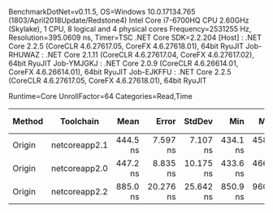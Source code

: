 
BenchmarkDotNet=v0.11.5, OS=Windows 10.0.17134.765 (1803/April2018Update/Redstone4)
Intel Core i7-6700HQ CPU 2.60GHz (Skylake), 1 CPU, 8 logical and 4 physical cores
Frequency=2531255 Hz, Resolution=395.0609 ns, Timer=TSC
.NET Core SDK=2.2.204
  [Host]     : .NET Core 2.2.5 (CoreCLR 4.6.27617.05, CoreFX 4.6.27618.01), 64bit RyuJIT
  Job-RHUWAZ : .NET Core 2.1.11 (CoreCLR 4.6.27617.04, CoreFX 4.6.27617.02), 64bit RyuJIT
  Job-YMJGKJ : .NET Core 2.0.9 (CoreCLR 4.6.26614.01, CoreFX 4.6.26614.01), 64bit RyuJIT
  Job-EJKFFU : .NET Core 2.2.5 (CoreCLR 4.6.27617.05, CoreFX 4.6.27618.01), 64bit RyuJIT

Runtime=Core  UnrollFactor=64  Categories=Read,Time  

 Method |     Toolchain |     Mean |     Error |    StdDev |      Min |      Max |   Median | Ratio | RatioSD | Rank | Gen 0 | Gen 1 | Gen 2 | Allocated |
------- |-------------- |---------:|----------:|----------:|---------:|---------:|---------:|------:|--------:|-----:|------:|------:|------:|----------:|
 Origin | netcoreapp2.1 | 444.5 ns |  7.597 ns |  7.107 ns | 434.1 ns | 458.9 ns | 443.2 ns |  1.00 |    0.03 |    1 |     - |     - |     - |         - |
 Origin | netcoreapp2.0 | 447.2 ns |  8.835 ns | 10.175 ns | 433.6 ns | 466.5 ns | 445.0 ns |  1.00 |    0.00 |    1 |     - |     - |     - |         - |
 Origin | netcoreapp2.2 | 885.0 ns | 20.276 ns | 25.642 ns | 850.9 ns | 960.8 ns | 884.5 ns |  1.98 |    0.07 |    2 |     - |     - |     - |         - |
